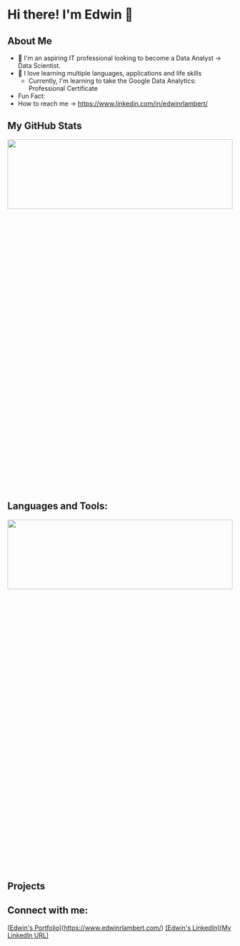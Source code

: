 # Hi there! I'm Edwin 👋

## About Me
- 🏢 I'm an aspiring IT professional looking to become a Data Analyst -> Data Scientist.
- 🏫 I love learning multiple languages, applications and life skills
  - Currently, I'm learning to take the Google Data Analytics: Professional Certificate
- Fun Fact: 
- How to reach me -> https://www.linkedin.com/in/edwinrlambert/

## My GitHub Stats
<img src="https://github-readme-stats.vercel.app/api?username=edwinrlambert&show_icons=true&theme=&theme=dark#gh-dark-mode-only" width="100%" height="20%" />
<!--- ![My GitHub stats](https://github-readme-stats.vercel.app/api?username=edwinrlambert&show_icons=true&theme=&theme=dark#gh-dark-mode-only) -->

## Languages and Tools:
<img src="https://github-readme-stats.vercel.app/api/top-langs/?username=edwinrlambert&show_icons=true&layout=compact&theme=&theme=dark#gh-dark-mode-only" width="100%" height="20%" />
<!--- [![My Top Languages](https://github-readme-stats.vercel.app/api/top-langs/?username=edwinrlambert&layout=compact&theme=&theme=dark#gh-dark-mode-only)] -->

## Projects

## Connect with me:
[[Edwin's Portfolio](https://edwinrlambert.com)](https://www.edwinrlambert.com/)
[[Edwin's LinkedIn](My LinkedIn URL)](https://www.linkedin.com/in/edwinrlambert/)

<!--
**edwinrlambert/edwinrlambert** is a ✨ _special_ ✨ repository because its `README.md` (this file) appears on your GitHub profile.

Here are some ideas to get you started:

- 🔭 I’m currently working on ...
- 🌱 I’m currently learning ...
- 👯 I’m looking to collaborate on ...
- 🤔 I’m looking for help with ...
- 💬 Ask me about ...
- 📫 How to reach me: ...
- 😄 Pronouns: ...
- ⚡ Fun fact: ...
-->
